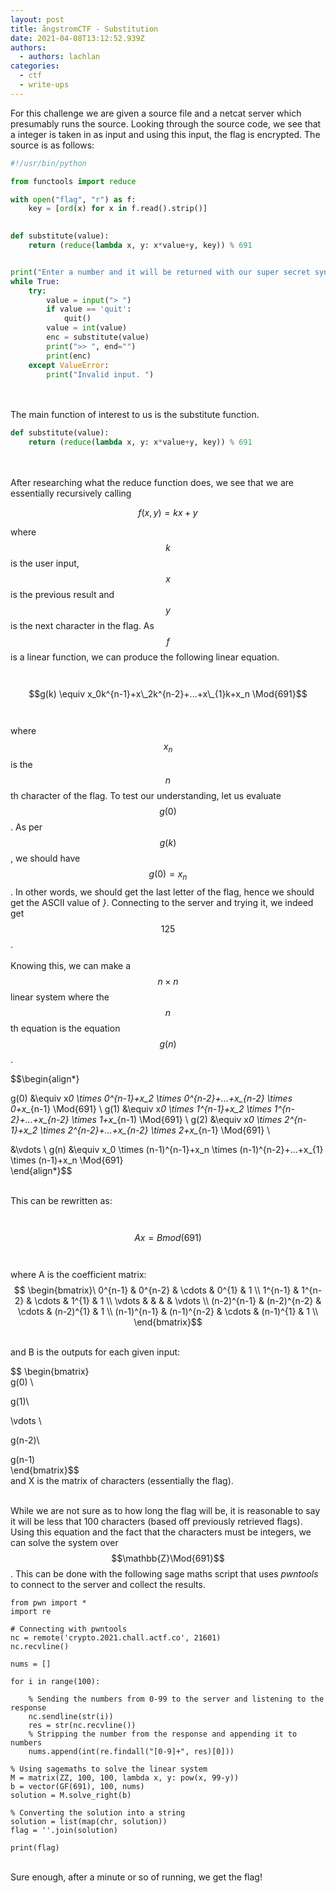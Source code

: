 ```yaml
---
layout: post
title: ångstromCTF - Substitution
date: 2021-04-08T13:12:52.939Z
authors:
  - authors: lachlan
categories:
  - ctf
  - write-ups
---
```

For this challenge we are given a source file and a netcat server which presumably runs the source. Looking through the source code, we see that a integer is taken in as input and using this input, the flag is encrypted. The source is as follows:

```python
#!/usr/bin/python

from functools import reduce

with open("flag", "r") as f:
    key = [ord(x) for x in f.read().strip()]
    

def substitute(value):
    return (reduce(lambda x, y: x*value+y, key)) % 691


print("Enter a number and it will be returned with our super secret synthetic substitution technique")
while True:
    try:
        value = input("> ")
        if value == 'quit':
            quit()
        value = int(value)
        enc = substitute(value)
        print(">> ", end="")
        print(enc)
    except ValueError:
        print("Invalid input. ")
```

\
\
The main function of interest to us is the substitute function.

```python
def substitute(value):
    return (reduce(lambda x, y: x*value+y, key)) % 691
```

\
\
After researching what the reduce function does, we see that we are essentially recursively calling 

$$f(x,y) = kx+y$$

where $$k$$ is the user input, $$x$$ is the previous result and $$y$$ is the next character in the flag. As $$f$$ is a linear function, we can produce the following linear equation.\
\
   $$g(k) \equiv x_0k^{n-1}+x\_2k^{n-2}+...+x\_{1}k+x_n \Mod{691}$$\
\
where $$x_n$$ is the $$n$$th character of the flag. To test our understanding, let us evaluate $$g(0)$$. As per $$g(k)$$, we should have $$g(0)=x_n$$. In other words, we should get the last letter of the flag, hence we should get the ASCII value of *}*. Connecting to the server and trying it, we indeed get $$125$$.\
\
Knowing this, we can make a $$n \times n$$ linear system where the $$n$$th equation is the equation $$g(n)$$. 

$$\begin{align*}

g(0) &\equiv x*0 \times 0^{n-1}+x\_2 \times 0^{n-2}+...+x\_{n-2} \times 0+x_*{n-1} \Mod{691} \\
g(1) &\equiv x*0 \times 1^{n-1}+x\_2 \times 1^{n-2}+...+x\_{n-2} \times 1+x_*{n-1) \Mod{691} \\
g(2) &\equiv x*0 \times 2^{n-1}+x\_2 \times 2^{n-2}+...+x\_{n-2} \times 2+x_*{n-1} \Mod{691} \

&\vdots \\
g(n) &\equiv x_0 \times (n-1)^{n-1}+x\_n \times (n-1)^{n-2}+...+x\_{1} \times (n-1)+x_n \Mod{691}\
\end{align*}$$

\
This can be rewritten as:\
\
   $$Ax=B mod(691)$$\
\
where A is the coefficient matrix:\
$$ \begin{bmatrix}\
0^{n-1} & 0^{n-2} & \cdots & 0^{1} & 1 \\
1^{n-1} & 1^{n-2} & \cdots & 1^{1} & 1 \\
\vdots   &             &            &          &  \vdots  \\
(n-2)^{n-1} & (n-2)^{n-2} & \cdots & (n-2)^{1} & 1 \\
(n-1)^{n-1} & (n-1)^{n-2} & \cdots & (n-1)^{1} & 1 \\
\end{bmatrix}$$

\
and B is the outputs for each given input:

$$ \begin{bmatrix}\
g(0) \

g(1)\

\vdots \

g(n-2)\

g(n-1)\
\end{bmatrix}$$\
and X is the matrix of characters (essentially the flag).

\
While we are not sure as to how long the flag will be, it is reasonable to say it will be less that 100 characters (based off previously retrieved flags). Using this equation and the fact that the characters must be integers, we can solve the system over $$\mathbb{Z}\Mod{691}$$. This can be done with the following sage maths script that uses *pwntools* to connect to the server and collect the results.

```sage
from pwn import *
import re

# Connecting with pwntools
nc = remote('crypto.2021.chall.actf.co', 21601)
nc.recvline()

nums = []

for i in range(100):

    % Sending the numbers from 0-99 to the server and listening to the response
    nc.sendline(str(i))
    res = str(nc.recvline())
    % Stripping the number from the response and appending it to numbers
    nums.append(int(re.findall("[0-9]+", res)[0]))

% Using sagemaths to solve the linear system
M = matrix(ZZ, 100, 100, lambda x, y: pow(x, 99-y))
b = vector(GF(691), 100, nums)
solution = M.solve_right(b)

% Converting the solution into a string
solution = list(map(chr, solution))
flag = ''.join(solution)

print(flag)
```

\
Sure enough, after a minute or so of running, we get the flag!